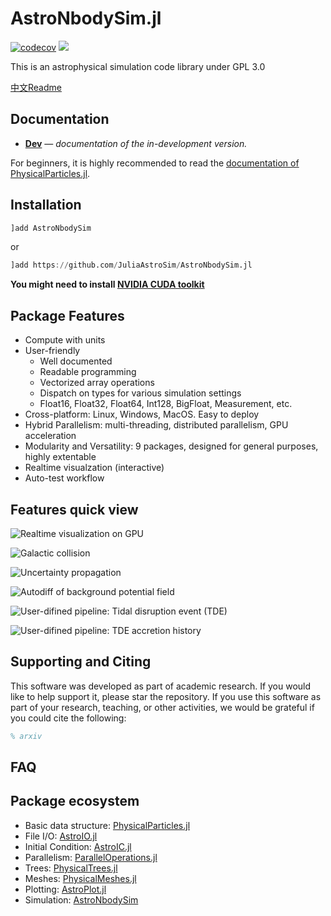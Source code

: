 # AstroNbodySim.jl

[![codecov](https://codecov.io/gh/JuliaAstroSim/AstroNbodySim.jl/branch/master/graph/badge.svg)](https://codecov.io/gh/JuliaAstroSim/AstroNbodySim.jl)
[![][docs-dev-img]][docs-dev-url]

This is an astrophysical simulation code library under GPL 3.0

[中文Readme](https://github.com/JuliaAstroSim/AstroNbodySim.jl/blob/master/README中文.md)

## Documentation

- [**Dev**][docs-dev-url] &mdash; *documentation of the in-development version.*

[docs-dev-img]: https://img.shields.io/badge/docs-dev-blue.svg
[docs-dev-url]: https://juliaastrosim.github.io/AstroNbodySim.jl/dev

For beginners, it is highly recommended to read the [documentation of PhysicalParticles.jl](https://juliaastrosim.github.io/PhysicalParticles.jl/dev/).

## Installation

```julia
]add AstroNbodySim
```
or
```julia
]add https://github.com/JuliaAstroSim/AstroNbodySim.jl
```

**You might need to install [NVIDIA CUDA toolkit](https://developer.nvidia.com/cuda-toolkit)**

## Package Features

- Compute with units
- User-friendly
  - Well documented
  - Readable programming
  - Vectorized array operations
  - Dispatch on types for various simulation settings
  - Float16, Float32, Float64, Int128, BigFloat, Measurement, etc.
- Cross-platform: Linux, Windows, MacOS. Easy to deploy
- Hybrid Parallelism: multi-threading, distributed parallelism, GPU acceleration
- Modularity and Versatility: 9 packages, designed for general purposes, highly extentable
- Realtime visualzation (interactive)
- Auto-test workflow

## Features quick view

![Realtime visualization on GPU](https://github.com/JuliaAstroSim/AstroNbodySim.jl/tree/main/docs/src/examples/pics/readme/Plummer.gif)

![Galactic collision](https://github.com/JuliaAstroSim/AstroNbodySim.jl/tree/main/docs/src/examples/pics/readme/GalacticCollision.gif)

![Uncertainty propagation]()

![Autodiff of background potential field]()

![User-difined pipeline: Tidal disruption event (TDE)]()

![User-difined pipeline: TDE accretion history]()



## Supporting and Citing

This software was developed as part of academic research. If you would like to help support it, please star the repository. If you use this software as part of your research, teaching, or other activities, we would be grateful if you could cite the following:

```tex
% arxiv
```

## FAQ

## Package ecosystem

- Basic data structure: [PhysicalParticles.jl](https://github.com/JuliaAstroSim/PhysicalParticles.jl)
- File I/O: [AstroIO.jl](https://github.com/JuliaAstroSim/AstroIO.jl)
- Initial Condition: [AstroIC.jl](https://github.com/JuliaAstroSim/AstroIC.jl)
- Parallelism: [ParallelOperations.jl](https://github.com/JuliaAstroSim/ParallelOperations.jl)
- Trees: [PhysicalTrees.jl](https://github.com/JuliaAstroSim/PhysicalTrees.jl)
- Meshes: [PhysicalMeshes.jl](https://github.com/JuliaAstroSim/PhysicalMeshes.jl)
- Plotting: [AstroPlot.jl](https://github.com/JuliaAstroSim/AstroPlot.jl)
- Simulation: [AstroNbodySim](https://github.com/JuliaAstroSim/AstroNbodySim.jl)